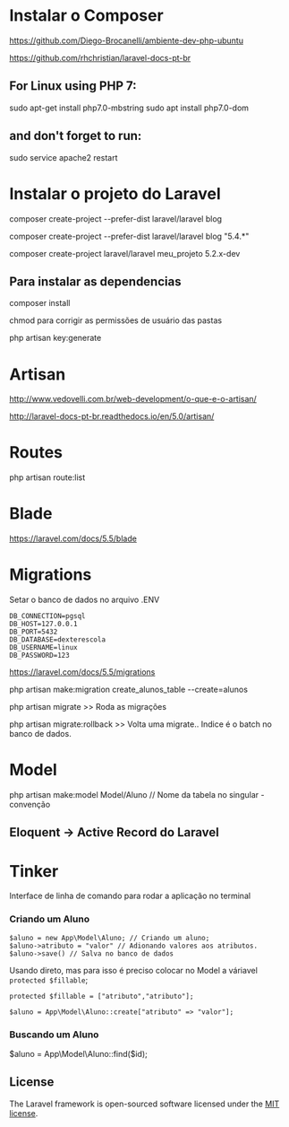 # Instalar o Composer
https://github.com/Diego-Brocanelli/ambiente-dev-php-ubuntu

https://github.com/rhchristian/laravel-docs-pt-br

## For Linux using PHP 7:
sudo apt-get install php7.0-mbstring
sudo apt install php7.0-dom

## and don't forget to run:
sudo service apache2 restart

# Instalar o projeto do Laravel
composer create-project --prefer-dist laravel/laravel blog

composer create-project --prefer-dist laravel/laravel blog "5.4.*"

composer create-project laravel/laravel meu_projeto 5.2.x-dev

## Para instalar as dependencias
composer install

chmod para corrigir as permissões de usuário das pastas

php artisan key:generate

# Artisan
http://www.vedovelli.com.br/web-development/o-que-e-o-artisan/

http://laravel-docs-pt-br.readthedocs.io/en/5.0/artisan/

# Routes
php artisan route:list

# Blade
https://laravel.com/docs/5.5/blade

# Migrations
Setar o banco de dados no arquivo .ENV

```
DB_CONNECTION=pgsql
DB_HOST=127.0.0.1
DB_PORT=5432
DB_DATABASE=dexterescola
DB_USERNAME=linux
DB_PASSWORD=123
```

https://laravel.com/docs/5.5/migrations

php artisan make:migration create_alunos_table --create=alunos

php artisan migrate >> Roda as migrações

php artisan migrate:rollback >> Volta uma migrate.. Indice é o batch no banco de dados.

# Model
php artisan make:model Model/Aluno // Nome da tabela no singular - convenção

## Eloquent -> Active Record do Laravel

# Tinker
Interface de linha de comando para rodar a aplicação no terminal

### Criando um Aluno
```
$aluno = new App\Model\Aluno; // Criando um aluno;
$aluno->atributo = "valor" // Adionando valores aos atributos.
$aluno->save() // Salva no banco de dados
```

Usando direto, mas para isso é preciso colocar no Model a váriavel `protected $fillable`;

```
protected $fillable = ["atributo","atributo"];

$aluno = App\Model\Aluno::create["atributo" => "valor"];

```

### Buscando um Aluno 
$aluno = App\Model\Aluno::find($id);

## License

The Laravel framework is open-sourced software licensed under the [MIT license](http://opensource.org/licenses/MIT).